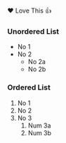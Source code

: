:heart: Love This :+1:

### Unordered List
* No 1
* No 2
  * No 2a
  * No 2b

### Ordered List

1. No 1
2. No 2
3. No 3
   1. Num 3a
   2. Num 3b
